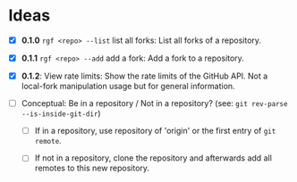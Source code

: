 
# Ideas

* [x] **0.1.0** `rgf <repo> --list`
  list all forks: List all forks of a repository.

* [x] **0.1.1** `rgf <repo> --add`
  add a fork: Add a fork to a repository.

* [x] **0.1.2**: View rate limits: Show the rate limits of the GitHub API.
  Not a local-fork manipulation usage but for general information.

* [ ] Conceptual: Be in a repository / Not in a repository?
  (see: `git rev-parse --is-inside-git-dir`)

  * [ ] If in a repository, use repository of 'origin' or the first entry of
    `git remote`.

  * [ ] If not in a repository, clone the repository and afterwards add all
    remotes to this new repository.
